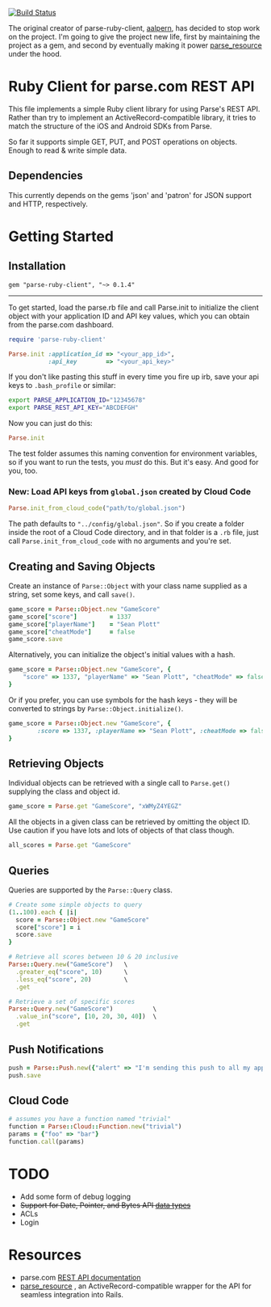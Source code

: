 [![Build Status](https://secure.travis-ci.org/adelevie/parse-ruby-client.png?branch=master)](http://travis-ci.org/adelevie/parse-ruby-client)

The original creator of parse-ruby-client, [aalpern](http://github.com/aalpern), has decided to stop work on the project. I'm going to give the project new life, first by maintaining the project as a gem, and second by eventually making it power [parse_resource](http://github.com/adelevie/parse_resource) under the hood.

# Ruby Client for parse.com REST API

This file implements a simple Ruby client library for using Parse's REST API.
Rather than try to implement an ActiveRecord-compatible library, it tries to
match the structure of the iOS and Android SDKs from Parse.

So far it supports simple GET, PUT, and POST operations on objects. Enough
to read & write simple data.

## Dependencies

This currently depends on the gems 'json' and 'patron' for JSON support and HTTP, respectively.

# Getting Started

## Installation

`gem "parse-ruby-client", "~> 0.1.4"`

---

To get started, load the parse.rb file and call Parse.init to initialize the client object with
your application ID and API key values, which you can obtain from the parse.com dashboard.

```ruby
require 'parse-ruby-client'

Parse.init :application_id => "<your_app_id>",
           :api_key        => "<your_api_key>"
```

If you don't like pasting this stuff in every time you fire up irb, save your api keys to `.bash_profile` or similar:

```bash
export PARSE_APPLICATION_ID="12345678"
export PARSE_REST_API_KEY="ABCDEFGH"
```

Now you can just do this:

```ruby
Parse.init
```

The test folder assumes this naming convention for environment variables, so if you want to run the tests, you *must* do this. But it's easy. And good for you, too.

### New: Load API keys from `global.json` created by Cloud Code

```ruby
Parse.init_from_cloud_code("path/to/global.json")
```

The path defaults to `"../config/global.json"`. So if you create a folder inside the root of a Cloud Code directory, and in that folder is a `.rb` file, just call `Parse.init_from_cloud_code` with no arguments and you're set.

## Creating and Saving Objects

Create an instance of ```Parse::Object``` with your class name supplied as a string, set some keys, and call ```save()```.

```ruby
game_score = Parse::Object.new "GameScore"
game_score["score"] 		= 1337
game_score["playerName"]	= "Sean Plott"
game_score["cheatMode"] 	= false
game_score.save
```

Alternatively, you can initialize the object's initial values with a hash.

```ruby
game_score = Parse::Object.new "GameScore", {
	"score" => 1337, "playerName" => "Sean Plott", "cheatMode" => false
}
```

Or if you prefer, you can use symbols for the hash keys - they will be converted to strings
by ```Parse::Object.initialize()```.

```ruby
game_score = Parse::Object.new "GameScore", {
		:score => 1337, :playerName => "Sean Plott", :cheatMode => false
}
```

## Retrieving Objects

Individual objects can be retrieved with a single call to ```Parse.get()``` supplying the class and object id.

```ruby
game_score = Parse.get "GameScore", "xWMyZ4YEGZ"
```

All the objects in a given class can be retrieved by omitting the object ID. Use caution if you have lots
and lots of objects of that class though.

```ruby
all_scores = Parse.get "GameScore"
```

## Queries

Queries are supported by the ```Parse::Query``` class.

```ruby
# Create some simple objects to query
(1..100).each { |i|
  score = Parse::Object.new "GameScore"
  score["score"] = i
  score.save
}

# Retrieve all scores between 10 & 20 inclusive
Parse::Query.new("GameScore")   \
  .greater_eq("score", 10)      \
  .less_eq("score", 20)         \
  .get

# Retrieve a set of specific scores
Parse::Query.new("GameScore")           \
  .value_in("score", [10, 20, 30, 40])  \
  .get

```

## Push Notifications

```ruby
push = Parse::Push.new({"alert" => "I'm sending this push to all my app users!"})
push.save
```

## Cloud Code

```ruby
# assumes you have a function named "trivial"
function = Parse::Cloud::Function.new("trivial")
params = {"foo" => "bar"}
function.call(params)
```

# TODO

- Add some form of debug logging
- ~~Support for Date, Pointer, and Bytes API [data types](https://www.parse.com/docs/rest#objects-types)~~
- ACLs
- Login


# Resources

- parse.com [REST API documentation](https://parse.com/docs/rest)
- [parse_resource](https://github.com/adelevie/parse_resource) , an ActiveRecord-compatible wrapper
  for the API for seamless integration into Rails.
